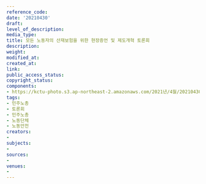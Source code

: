 ```yaml
---
reference_code: 
date: '20210430'
draft: 
level_of_description: 
media_type: 
title: 모든 노동자의 산재보험을 위한 현장증언 및 제도개혁 토론회
description: 
weight: 
modified_at: 
created_at: 
link: 
public_access_status: 
copyright_status: 
components:
- https://kctu-photo.s3.ap-northeast-2.amazonaws.com/2021년/4월/20210430-모든+노동자의+산재보험을+위한+현장증언+및+제도개혁+토론회_민주노총_토론회_민주노총_노동단체_노동안전/_1DX0077.jpg
tags:
- 민주노총
- 토론회
- 민주노총
- 노동단체
- 노동안전
creators:
- 
subjects:
- 
sources:
- 
venues:
- 
---
```

